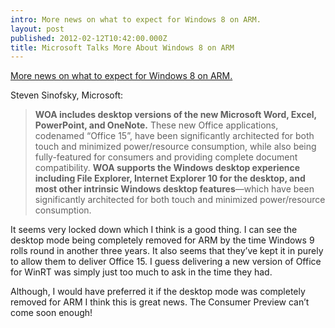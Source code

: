 ```yaml
---
intro: More news on what to expect for Windows 8 on ARM.
layout: post
published: 2012-02-12T10:42:00.000Z
title: Microsoft Talks More About Windows 8 on ARM
---
```


[More news on what to expect for Windows 8 on ARM.](http://blogs.msdn.com/b/b8/archive/2012/02/09/building-windows-for-the-arm-processor-architecture.aspx)

Steven Sinofsky, Microsoft:

> **WOA includes desktop versions of the new Microsoft Word, Excel, PowerPoint, and OneNote.** These new Office applications, codenamed “Office 15”, have been significantly architected for both touch and minimized power/resource consumption, while also being fully-featured for consumers and providing complete document compatibility. **WOA supports the Windows desktop experience including File Explorer, Internet Explorer 10 for the desktop, and most other intrinsic Windows desktop features**—which have been significantly architected for both touch and minimized power/resource consumption.

It seems very locked down which I think is a good thing. I can see the desktop mode being completely removed for ARM by the time Windows 9 rolls round in another three years. It also seems that they’ve kept it in purely to allow them to deliver Office 15. I guess delivering a new version of Office for WinRT was simply just too much to ask in the time they had.

Although, I would have preferred it if the desktop mode was completely removed for ARM I think this is great news. The Consumer Preview can’t come soon enough!
